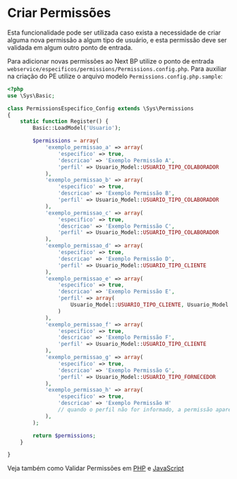 # Criar Permissões

Esta funcionalidade pode ser utilizada caso exista a necessidade de criar alguma nova permissão a algum tipo de usuário, e esta permissão deve ser validada em algum outro ponto de entrada.

Para adicionar novas permissões ao Next BP utilize o ponto de entrada `webservice/especificos/permissions/Permissions.config.php`. Para auxiliar na criação do PE utilize o arquivo modelo `Permissions.config.php.sample`:

```php
<?php
use \Sys\Basic;

class PermissionsEspecifico_Config extends \Sys\Permissions
{
    static function Register() {
        Basic::LoadModel('Usuario');

        $permissions = array(
            'exemplo_permissao_a' => array(
                'especifico' => true,
                'descricao' => 'Exemplo Permissão A',
                'perfil' => Usuario_Model::USUARIO_TIPO_COLABORADOR
            ),
            'exemplo_permissao_b' => array(
                'especifico' => true, 
                'descricao' => 'Exemplo Permissão B', 
                'perfil' => Usuario_Model::USUARIO_TIPO_COLABORADOR
            ),
            'exemplo_permissao_c' => array(
                'especifico' => true, 
                'descricao' => 'Exemplo Permissão C', 
                'perfil' => Usuario_Model::USUARIO_TIPO_COLABORADOR
            ),
            'exemplo_permissao_d' => array(
                'especifico' => true, 
                'descricao' => 'Exemplo Permissão D', 
                'perfil' => Usuario_Model::USUARIO_TIPO_CLIENTE
            ),
            'exemplo_permissao_e' => array(
                'especifico' => true, 
                'descricao' => 'Exemplo Permissão E', 
                'perfil' => array(
                    Usuario_Model::USUARIO_TIPO_CLIENTE, Usuario_Model::USUARIO_TIPO_PROSPECT
                )
            ),
            'exemplo_permissao_f' => array(
                'especifico' => true, 
                'descricao' => 'Exemplo Permissão F', 
                'perfil' => Usuario_Model::USUARIO_TIPO_CLIENTE
            ),
            'exemplo_permissao_g' => array(
                'especifico' => true, 
                'descricao' => 'Exemplo Permissão G', 
                'perfil' => Usuario_Model::USUARIO_TIPO_FORNECEDOR
            ),
            'exemplo_permissao_h' => array(
                'especifico' => true, 
                'descricao' => 'Exemplo Permissão H'
                // quando o perfil não for informado, a permissão aparecerá para todos os perfis
            ),
        );

        return $permissions;
    }

}
```

Veja também como Validar Permissões em [PHP](?i=pt-BR&p=dev_validar_permissoes_php) e [JavaScript](?i=pt-BR&p=dev_validar_permissoes_javascript)